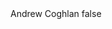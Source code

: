 <?xml version="1.0" encoding="UTF-8"?>
<CustomMetadata xmlns="http://soap.sforce.com/2006/04/metadata">
    <label>Andrew Coghlan</label>
    <protected>false</protected>
</CustomMetadata>
